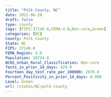 ```yaml
---
title: "Polk County, NC"
date: 2021-06-28
draft: false
type: county
tags: [FIPS:37149.0,FEMA:4.0,Non-core,Green]
categories: [NC]
County: Polk County
State: NC
FIPS: 37149.0
FEMA_Region: 4.0
Population: 20724.0
NCHS_Urban_Rural_Classification: Non-core
Tests_in_prior_14_days: 429.0
Fourteen_day_test_rate_per_100000: 2070.0
Percent_Positivity_in_prior_14_days: 0.009
Level: Green
url: /states/NC/polk-county
---
```




